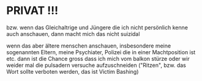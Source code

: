 # PRIVAT !!!
bzw. wenn das Gleichaltrige und Jüngere die ich nicht persönlich kenne auch anschauen, dann macht mich das nicht suizidal

wenn das aber ältere menschen anschauen, insbesondere meine sogenannten Eltern, meine Psychiater, Polizei die in einer Machtposition ist etc. dann ist die Chance gross dass ich mich vom balkon stürze oder wir weider mal die pulsadern versuche aufzuschneiden ("Ritzen", bzw. das Wort sollte verboten werden, das ist Victim Bashing)


